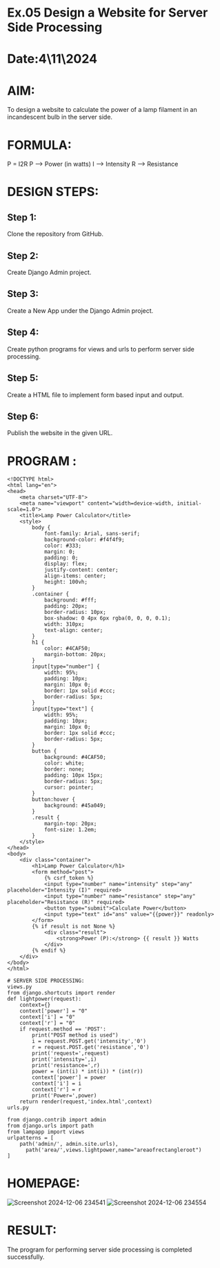 # Ex.05 Design a Website for Server Side Processing
# Date:4\11\2024
# AIM:
To design a website to calculate the power of a lamp filament in an incandescent bulb in the server side.

# FORMULA:
P = I2R
P --> Power (in watts)
 I --> Intensity
 R --> Resistance

# DESIGN STEPS:
## Step 1:
Clone the repository from GitHub.

## Step 2:
Create Django Admin project.

## Step 3:
Create a New App under the Django Admin project.

## Step 4:
Create python programs for views and urls to perform server side processing.

## Step 5:
Create a HTML file to implement form based input and output.

## Step 6:
Publish the website in the given URL.

# PROGRAM :
```
<!DOCTYPE html>
<html lang="en">
<head>
    <meta charset="UTF-8">
    <meta name="viewport" content="width=device-width, initial-scale=1.0">
    <title>Lamp Power Calculator</title>
    <style>
        body {
            font-family: Arial, sans-serif;
            background-color: #f4f4f9;
            color: #333;
            margin: 0;
            padding: 0;
            display: flex;
            justify-content: center;
            align-items: center;
            height: 100vh;
        }
        .container {
            background: #fff;
            padding: 20px;
            border-radius: 10px;
            box-shadow: 0 4px 6px rgba(0, 0, 0, 0.1);
            width: 310px;
            text-align: center;
        }
        h1 {
            color: #4CAF50;
            margin-bottom: 20px;
        }
        input[type="number"] {
            width: 95%;
            padding: 10px;
            margin: 10px 0;
            border: 1px solid #ccc;
            border-radius: 5px;
        }
        input[type="text"] {
            width: 95%;
            padding: 10px;
            margin: 10px 0;
            border: 1px solid #ccc;
            border-radius: 5px;
        }
        button {
            background: #4CAF50;
            color: white;
            border: none;
            padding: 10px 15px;
            border-radius: 5px;
            cursor: pointer;
        }
        button:hover {
            background: #45a049;
        }
        .result {
            margin-top: 20px;
            font-size: 1.2em;
        }
    </style>
</head>
<body>
    <div class="container">
        <h1>Lamp Power Calculator</h1>
        <form method="post">
            {% csrf_token %}
            <input type="number" name="intensity" step="any" placeholder="Intensity (I)" required>
            <input type="number" name="resistance" step="any" placeholder="Resistance (R)" required>
            <button type="submit">Calculate Power</button>
            <input type="text" id="ans" value="{{power}}" readonly>
        </form>
        {% if result is not None %}
            <div class="result">
                <strong>Power (P):</strong> {{ result }} Watts
            </div>
        {% endif %}
    </div>
</body>
</html>

# SERVER SIDE PROCESSING:
views.py
from django.shortcuts import render 
def lightpower(request): 
    context={} 
    context['power'] = "0" 
    context['i'] = "0" 
    context['r'] = "0" 
    if request.method == 'POST': 
        print("POST method is used")
        i = request.POST.get('intensity','0')
        r = request.POST.get('resistance','0')
        print('request=',request) 
        print('intensity=',i) 
        print('resistance=',r) 
        power = (int(i) * int(i)) * (int(r))
        context['power'] = power 
        context['i'] = i
        context['r'] = r 
        print('Power=',power) 
    return render(request,'index.html',context)
urls.py

from django.contrib import admin 
from django.urls import path 
from lampapp import views 
urlpatterns = [ 
    path('admin/', admin.site.urls), 
      path('area/',views.lightpower,name="areaofrectangleroot")
]
```

# HOMEPAGE:
![Screenshot 2024-12-06 234541](https://github.com/user-attachments/assets/7aa3c673-fffd-4e1e-8797-65ef90c9dce2)
![Screenshot 2024-12-06 234554](https://github.com/user-attachments/assets/3591abba-d1b7-4a76-9b9a-d301db372e11)


# RESULT:
The program for performing server side processing is completed successfully.
